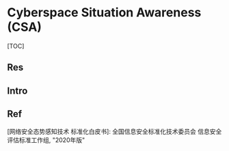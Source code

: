 # Cyberspace Situation Awareness (CSA)

[TOC]



## Res



## Intro



## Ref
[网络安全态势感知技术 标准化白皮书]: 全国信息安全标准化技术委员会 信息安全评估标准工作组, "2020年版"
